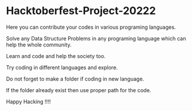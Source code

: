 # Hacktoberfest-Project-20222

Here you can contribute your codes in various programing languages.

Solve any Data Structure Problems in any programing language which can help the whole community.

Learn and code and help the society too.

Try coding in different languages and explore.

Do not forget to make a folder if coding in new language.

If the folder already exist then use proper path for the code.

Happy Hacking !!!!
